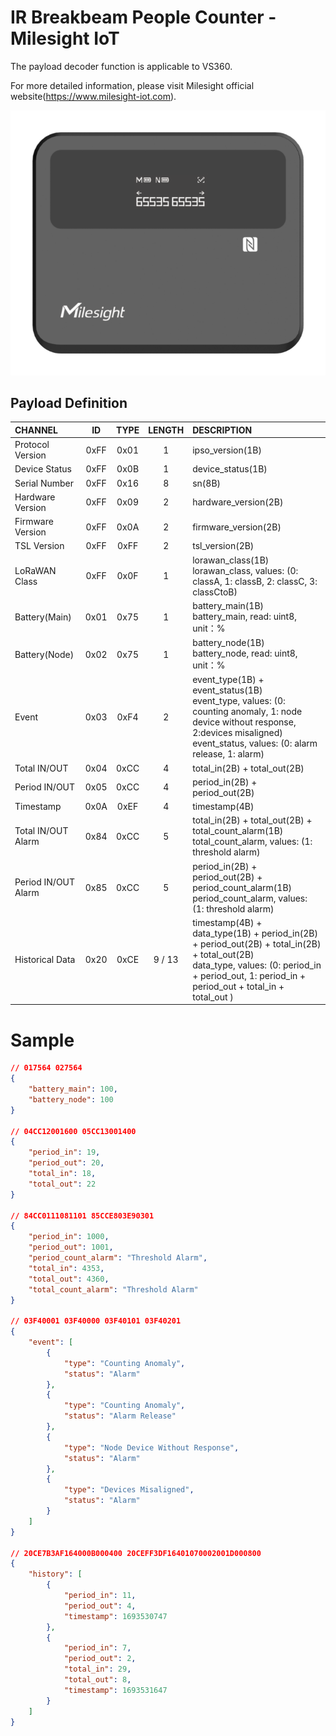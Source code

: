 # IR Breakbeam People Counter - Milesight IoT

The payload decoder function is applicable to VS360.

For more detailed information, please visit Milesight official website(https://www.milesight-iot.com).

![VS360](vs360.png)

## Payload Definition

| CHANNEL             |  ID  | TYPE | LENGTH | DESCRIPTION                                                                                                                                                                                          |
| :------------------ | :--: | :--: | :----: | :--------------------------------------------------------------------------------------------------------------------------------------------------------------------------------------------------- |
| Protocol Version    | 0xFF | 0x01 |   1    | ipso_version(1B)                                                                                                                                                                                     |
| Device Status       | 0xFF | 0x0B |   1    | device_status(1B)                                                                                                                                                                                    |
| Serial Number       | 0xFF | 0x16 |   8    | sn(8B)                                                                                                                                                                                               |
| Hardware Version    | 0xFF | 0x09 |   2    | hardware_version(2B)                                                                                                                                                                                 |
| Firmware Version    | 0xFF | 0x0A |   2    | firmware_version(2B)                                                                                                                                                                                 |
| TSL Version         | 0xFF | 0xFF |   2    | tsl_version(2B)                                                                                                                                                                                      |
| LoRaWAN Class       | 0xFF | 0x0F |   1    | lorawan_class(1B)<br />lorawan_class, values: (0: classA, 1: classB, 2: classC, 3: classCtoB)                                                                                                        |
| Battery(Main)       | 0x01 | 0x75 |   1    | battery_main(1B)<br />battery_main, read: uint8, unit：%                                                                                                                                             |
| Battery(Node)       | 0x02 | 0x75 |   1    | battery_node(1B)<br />battery_node, read: uint8, unit：%                                                                                                                                             |
| Event               | 0x03 | 0xF4 |   2    | event_type(1B) + event_status(1B)<br />event_type, values: (0: counting anomaly, 1: node device without response, 2:devices misaligned)<br />event_status, values: (0: alarm release, 1: alarm)      |
| Total IN/OUT        | 0x04 | 0xCC |   4    | total_in(2B) + total_out(2B)                                                                                                                                                                         |
| Period IN/OUT       | 0x05 | 0xCC |   4    | period_in(2B) + period_out(2B)                                                                                                                                                                       |
| Timestamp           | 0x0A | 0xEF |   4    | timestamp(4B)                                                                                                                                                                                        |
| Total IN/OUT Alarm  | 0x84 | 0xCC |   5    | total_in(2B) + total_out(2B) + total_count_alarm(1B)<br />total_count_alarm, values: (1: threshold alarm)                                                                                            |
| Period IN/OUT Alarm | 0x85 | 0xCC |   5    | period_in(2B) + period_out(2B) + period_count_alarm(1B)<br />period_count_alarm, values: (1: threshold alarm)                                                                                        |
| Historical Data     | 0x20 | 0xCE | 9 / 13 | timestamp(4B) + data_type(1B) + period_in(2B) + period_out(2B) + total_in(2B) + total_out(2B)<br />data_type, values: (0: period_in + period_out, 1: period_in + period_out + total_in + total_out ) |

# Sample

```json
// 017564 027564
{
    "battery_main": 100,
    "battery_node": 100
}

// 04CC12001600 05CC13001400
{
    "period_in": 19,
    "period_out": 20,
    "total_in": 18,
    "total_out": 22
}

// 84CC0111081101 85CCE803E90301
{
    "period_in": 1000,
    "period_out": 1001,
    "period_count_alarm": "Threshold Alarm",
    "total_in": 4353,
    "total_out": 4360,
    "total_count_alarm": "Threshold Alarm"
}

// 03F40001 03F40000 03F40101 03F40201
{
    "event": [
        {
            "type": "Counting Anomaly",
            "status": "Alarm"
        },
        {
            "type": "Counting Anomaly",
            "status": "Alarm Release"
        },
        {
            "type": "Node Device Without Response",
            "status": "Alarm"
        },
        {
            "type": "Devices Misaligned",
            "status": "Alarm"
        }
    ]
}

// 20CE7B3AF164000B000400 20CEFF3DF16401070002001D000800
{
    "history": [
        {
            "period_in": 11,
            "period_out": 4,
            "timestamp": 1693530747
        },
        {
            "period_in": 7,
            "period_out": 2,
            "total_in": 29,
            "total_out": 8,
            "timestamp": 1693531647
        }
    ]
}
```
